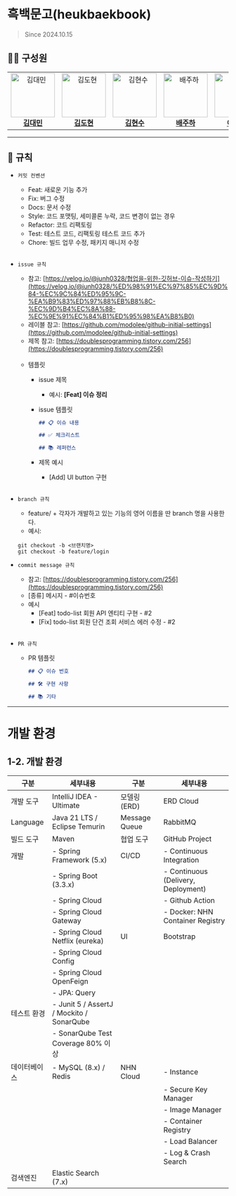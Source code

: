 # 흑백문고(heukbaekbook)
> Since 2024.10.15

## 👨‍💻  구성원
<table>
  <tr>
    <td align="center">
      <a href="https://github.com/daemin-kim">
        <img src="https://avatars.githubusercontent.com/u/56399681?v=4" width="100px" alt="김대민"/><br>
        <b>김대민</b>
      </a>
    </td>
    <td align="center">
      <a href="https://github.com/dohyeon321">
        <img src="https://avatars.githubusercontent.com/u/127070191?v=4" width="100px" alt="김도현"/><br>
        <b>김도현</b>
      </a>
    </td>
    <td align="center">
      <a href="https://github.com/mrkfm">
        <img src="https://avatars.githubusercontent.com/u/173026488?v=4" width="100px" alt="김현수"/><br>
        <b>김현수</b>
      </a>
    </td>  
    <td align="center">
      <a href="https://github.com/juhabae">
        <img src="https://avatars.githubusercontent.com/u/141327091?v=4" width="100px" alt="배주하"/><br>
        <b>배주하</b>
      </a>
    </td>
    <td align="center">
      <a href="https://github.com/cramfull">
        <img src="https://avatars.githubusercontent.com/u/130737411?v=4" width="100px" alt="이승형"/><br>
        <b>이승형</b>
      </a>
    </td>
    <td align="center">
      <a href="https://github.com/banbakbulga">
        <img src="https://avatars.githubusercontent.com/u/126759912?v=4" width="100px" alt="양준혁"/><br>
        <b>양준혁</b>
      </a>
    </td>
    <td align="center">
      <a href="https://github.com/jd-hyun">
        <img src="https://avatars.githubusercontent.com/u/98350310?v=4" width="100px" alt="정동현"/><br>
        <b>정동현</b>
      </a>
    </td>
    <td align="center">
      <a href="https://github.com/wjdtjdgns">
        <img src="https://avatars.githubusercontent.com/u/105824163?v=4" width="100px" alt="정성훈"/><br>
        <b>정성훈</b>
      </a>
    </td>
  </tr>
</table>


---

## 📝 규칙

- `커밋 컨벤션`

    - Feat: 새로운 기능 추가
    - Fix: 버그 수정
    - Docs: 문서 수정
    - Style: 코드 포맷팅, 세미콜론 누락, 코드 변경이 없는 경우
    - Refactor: 코드 리팩토링
    - Test: 테스트 코드, 리팩토링 테스트 코드 추가
    - Chore: 빌드 업무 수정, 패키지 매니저 수정
<br><br>
      
- `issue 규칙`
    - 참고: [https://velog.io/@junh0328/협업을-위한-깃허브-이슈-작성하기](https://velog.io/@junh0328/%ED%98%91%EC%97%85%EC%9D%84-%EC%9C%84%ED%95%9C-%EA%B9%83%ED%97%88%EB%B8%8C-%EC%9D%B4%EC%8A%88-%EC%9E%91%EC%84%B1%ED%95%98%EA%B8%B0)
    - 레이블 참고:
      [https://github.com/modolee/github-initial-settings](https://github.com/modolee/github-initial-settings)
    - 제목 참고: [https://doublesprogramming.tistory.com/256](https://doublesprogramming.tistory.com/256)
      <br><br>
    - 템플릿
        - issue 제목
            - 예시: **[Feat] 이슈 정리**
        - issue 템플릿

            ```markdown
            ## 📋 이슈 내용
            
            ## ✅ 체크리스트
            
            ## 📚 레퍼런스
            
            ```
        - 제목 예시
            - [Add] UI button 구현
    <br><br>
- `branch 규칙`
    - feature/ + 각자가 개발하고 있는 기능의 영어 이름을 딴 branch 명을 사용한다.
    - 예시: 
    ```
  git checkout -b <브랜치명>      
  git checkout -b feature/login
    ```
    
- `commit message 규칙`
    - 참고: [https://doublesprogramming.tistory.com/256](https://doublesprogramming.tistory.com/256)
    - [종류] 메시지 - #이슈번호
    - 예시
        - [Feat] todo-list 회원 API 엔티티 구현 - #2
        - [Fix] todo-list 회원 단건 조회 서비스 에러 수정 - #2
    <br><br>
- `PR 규칙`
    - PR 템플릿

        ```markdown
        ## 📋 이슈 번호
        
        ## 🛠 구현 사항
        
        ## 📚 기타
        
        ```

---

# 개발 환경

## 1-2. 개발 환경

| 구분         | 세부내용                                     | 구분         | 세부내용                                |
|--------------|----------------------------------------------|--------------|-----------------------------------------|
| 개발 도구    | IntelliJ IDEA - Ultimate                    | 모델링 (ERD) | ERD Cloud                               |
| Language     | Java 21 LTS / Eclipse Temurin               | Message Queue | RabbitMQ                                |
| 빌드 도구    | Maven                                       | 협업 도구    | GitHub Project                          |
| 개발         | - Spring Framework (5.x)                   | CI/CD        | - Continuous Integration                |
|              | - Spring Boot (3.3.x)                      |              | - Continuous (Delivery, Deployment)    |
|              | - Spring Cloud                             |              |   - Github Action                       |
|              |   - Spring Cloud Gateway                   |              |   - Docker: NHN Container Registry      |
|              |   - Spring Cloud Netflix (eureka)          | UI           | Bootstrap                               |
|              |   - Spring Cloud Config                    |              |                                         |
|              |   - Spring Cloud OpenFeign                 |              |                                         |
|              | - JPA: Query                               |              |                                         |
| 테스트 환경  | - Junit 5 / AssertJ / Mockito / SonarQube   |              |                                         |
|              | - SonarQube Test Coverage 80% 이상         |              |                                         |
| 데이터베이스 | - MySQL (8.x) / Redis                      | NHN Cloud    | - Instance                              |
|              |                                            |              | - Secure Key Manager                    |
|              |                                            |              | - Image Manager                         |
|              |                                            |              | - Container Registry                    |
|              |                                            |              | - Load Balancer                         |
|              |                                            |              | - Log & Crash Search                    |
| 검색엔진     | Elastic Search (7.x)                       |              |                                         |
